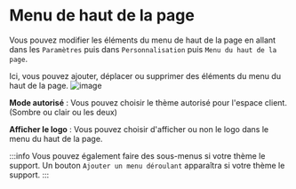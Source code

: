 # Menu de haut de la page
Vous pouvez modifier les éléments du menu de haut de la page en allant dans les `Paramètres` puis dans `Personnalisation` puis `Menu du haut de la page`.

Ici, vous pouvez ajouter, déplacer ou supprimer des éléments du menu du haut de la page.
![image](/img/next_gen/settings/personalization/front_menu/admin.png)

**Mode autorisé** : Vous pouvez choisir le thème autorisé pour l'espace client. (Sombre ou clair ou les deux)

**Afficher le logo** : Vous pouvez choisir d'afficher ou non le logo dans le menu du haut de la page.

:::info
Vous pouvez également faire des sous-menus si votre thème le support. Un bouton `Ajouter un menu déroulant` apparaîtra si votre thème le support.
:::